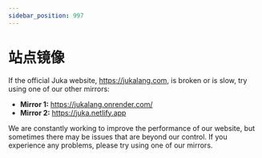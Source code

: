 ```yaml
---
sidebar_position: 997
---
```


# 站点镜像

If the official Juka website, https://jukalang.com, is broken or is slow, try using one of our other mirrors:

* **Mirror 1:** https://jukalang.onrender.com/
* **Mirror 2:** https://juka.netlify.app

We are constantly working to improve the performance of our website, but sometimes there may be issues that are beyond our control. If you experience any problems, please try using one of our mirrors.